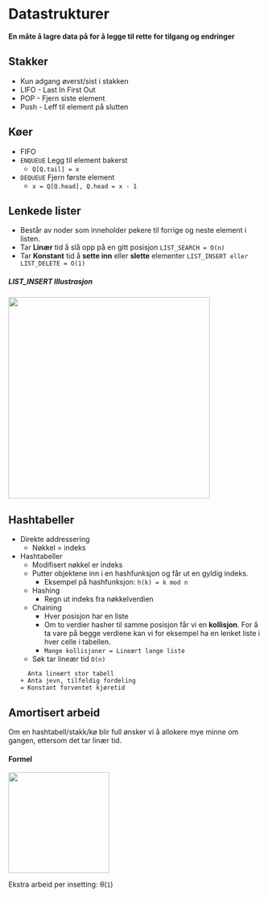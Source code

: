 # Datastrukturer
**En måte å lagre data på for å legge til rette for tilgang og endringer**
## Stakker
* Kun adgang øverst/sist i stakken
* LIFO - Last In First Out
* POP - Fjern siste element
* Push - Leff til element på slutten
## Køer
* FIFO
* `ENQUEUE` Legg til element bakerst
    * `Q[Q.tail] = x`
* `DEQUEUE` Fjern første element
    * `x = Q[Q.head], Q.head = x - 1`
## Lenkede lister
* Består av noder som inneholder pekere til forrige og neste element i listen.
* Tar **Linær** tid å slå opp på en gitt posisjon `LIST_SEARCH = O(n)`
* Tar **Konstant** tid å **sette inn** eller **slette** elementer `LIST_INSERT eller LIST_DELETE = O(1)`
##### LIST_INSERT Illustrasjon
<img src="https://i.imgur.com/5UYw4Fn.jpg" width="400"/>

## Hashtabeller
* Direkte addressering
    * Nøkkel = indeks
* Hashtabeller
    * Modifisert nøkkel er indeks
    * Putter objektene inn i en hashfunksjon og får ut en gyldig indeks.
        * Eksempel på hashfunksjon: `h(k) = k mod n`
    * Hashing
        * Regn ut indeks fra nøkkelverdien
    * Chaining
        * Hver posisjon har en liste
        * Om to verdier hasher til samme posisjon får vi en **kollisjon**. For å ta vare på begge verdiene kan vi for eksempel ha en lenket liste i hver celle i tabellen.
        * `Mange kollisjoner = Lineært lange liste`
    * Søk tar lineær tid `O(n)`
    ```
      Anta lineært stor tabell
    + Anta jevn, tilfeldig fordeling
    = Konstant forventet kjøretid 
    ```
## Amortisert arbeid
Om en hashtabell/stakk/kø blir full ønsker vi å allokere mye minne om gangen, ettersom det tar linær tid.
#### Formel
<img src="https://imgur.com/pvuxXVt.jpg" width="200"/>

Ekstra arbeid per insetting: θ(`1`)
